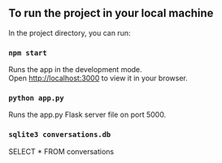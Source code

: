 ## To run the project in your local machine
In the project directory, you can run:

### `npm start`
Runs the app in the development mode.\
Open [http://localhost:3000](http://localhost:3000) to view it in your browser.

### `python app.py`
Runs the app.py Flask server file on port 5000. 

### `sqlite3 conversations.db`
SELECT * FROM conversations


